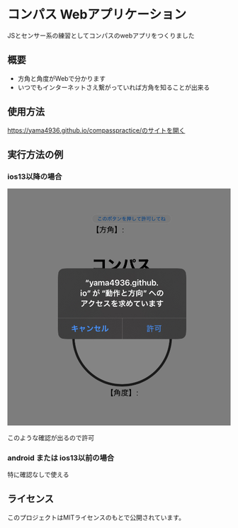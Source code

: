 # コンパス Webアプリケーション

JSとセンサー系の練習としてコンパスのwebアプリをつくりました

## 概要

- 方角と角度がWebで分かります
- いつでもインターネットさえ繋がっていれば方角を知ることが出来る

## 使用方法

https://yama4936.github.io/compasspractice/のサイトを開く

## 実行方法の例

### ios13以降の場合

![alt text](image.png)

このような確認が出るので許可

### android または ios13以前の場合

特に確認なしで使える


## ライセンス

このプロジェクトはMITライセンスのもとで公開されています。

